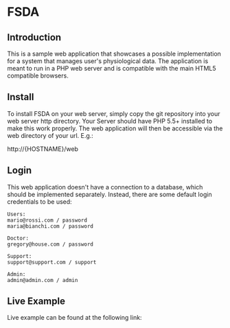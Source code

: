 # FSDA

## Introduction

This is a sample web application that showcases a possible implementation for a system that manages user's physiological data.
The application is meant to run in a PHP web server and is compatible with the main HTML5 compatible browsers.

## Install

To install FSDA on your web server, simply copy the git repository into your web server http directory. 
Your Server should have PHP 5.5+ installed to make this work properly.
The web application will then be accessible via the web directory of your url. E.g.:

http://{HOSTNAME}/web

## Login
This web application doesn't have a connection to a database, which should be implemented separately.
Instead, there are some default login credentials to be used:

    Users:
    mario@rossi.com / password
    maria@bianchi.com / password
    
    Doctor:
    gregory@house.com / password
    
    Support:
    support@support.com / support
    
    Admin:
    admin@admin.com / admin
    
## Live Example
Live example can be found at the following link:



